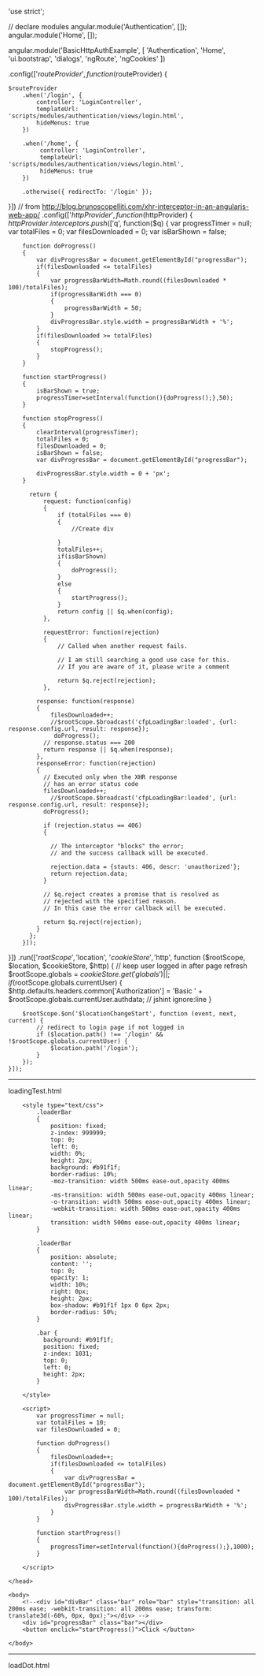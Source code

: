 'use strict';

// declare modules
angular.module('Authentication', []);
angular.module('Home', []);

angular.module('BasicHttpAuthExample', [
    'Authentication',
    'Home',
    'ui.bootstrap',
    'dialogs',
    'ngRoute',
    'ngCookies'
])

.config(['$routeProvider', function ($routeProvider) {

    $routeProvider
        .when('/login', {
            controller: 'LoginController',
            templateUrl: 'scripts/modules/authentication/views/login.html',
            hideMenus: true
        })

        .when('/home', {
        	 controller: 'LoginController',
             templateUrl: 'scripts/modules/authentication/views/login.html',
             hideMenus: true
        })

        .otherwise({ redirectTo: '/login' });
}])
// from http://blog.brunoscopelliti.com/xhr-interceptor-in-an-angularjs-web-app/
.config(['$httpProvider', function($httpProvider) {
	$httpProvider.interceptors.push(['$q', function($q) {
		var progressTimer = null;
		var totalFiles = 0;
		var filesDownloaded = 0;
		var isBarShown = false;
		
		function doProgress() 
		{
			var divProgressBar = document.getElementById("progressBar");
			if(filesDownloaded <= totalFiles)
			{
				var progressBarWidth=Math.round((filesDownloaded * 100)/totalFiles);
				if(progressBarWidth === 0)
				{
					progressBarWidth = 50;
				}
				divProgressBar.style.width = progressBarWidth + '%';
			}
			if(filesDownloaded >= totalFiles)
			{
				stopProgress();
			}
		}	

		function startProgress()
		{
			isBarShown = true;
			progressTimer=setInterval(function(){doProgress();},50);
		}
		
		function stopProgress()
		{
			clearInterval(progressTimer);
			totalFiles = 0;
			filesDownloaded = 0;
			isBarShown = false;
			var divProgressBar = document.getElementById("progressBar");
			
			divProgressBar.style.width = 0 + 'px';
		}
		
		  return {
			  request: function(config) 
			  {
			      if (totalFiles === 0) 
			      {
			    	  //Create div
			    	  
		          }
			      totalFiles++;
			      if(isBarShown)
			      {
			    	  doProgress();
			      }
			      else
			      {
			    	  startProgress();  
			      }
			      return config || $q.when(config);
			  },

			  requestError: function(rejection) 
			  {
			      // Called when another request fails.

			      // I am still searching a good use case for this.
			      // If you are aware of it, please write a comment

			      return $q.reject(rejection);
			  },

		    response: function(response) 
		    {
		    	filesDownloaded++;
	            //$rootScope.$broadcast('cfpLoadingBar:loaded', {url: response.config.url, result: response});
		    	 doProgress();
		      // response.status === 200
		      return response || $q.when(response);
		    },
		    responseError: function(rejection) 
		    {
		      // Executed only when the XHR response 
		      // has an error status code
		      filesDownloaded++;
	            //$rootScope.$broadcast('cfpLoadingBar:loaded', {url: response.config.url, result: response});
		      doProgress();

		      if (rejection.status == 406) 
		      {

		        // The interceptor "blocks" the error;
		        // and the success callback will be executed.

		        rejection.data = {stauts: 406, descr: 'unauthorized'};
		        return rejection.data;
		      }

		      // $q.reject creates a promise that is resolved as
		      // rejected with the specified reason.
		      // In this case the error callback will be executed.
		      
		      return $q.reject(rejection);
		    }
		  };
		}]);
}])
.run(['$rootScope', '$location', '$cookieStore', '$http',
    function ($rootScope, $location, $cookieStore, $http) {
        // keep user logged in after page refresh
        $rootScope.globals = $cookieStore.get('globals') || {};
        if ($rootScope.globals.currentUser) {
            $http.defaults.headers.common['Authorization'] = 'Basic ' + $rootScope.globals.currentUser.authdata; // jshint ignore:line
        }

        $rootScope.$on('$locationChangeStart', function (event, next, current) {
            // redirect to login page if not logged in
            if ($location.path() !== '/login' && !$rootScope.globals.currentUser) {
                $location.path('/login');
            }
        });
    }]);

-----------------------------------------------------------------------------------------------------------------
loadingTest.html

<!DOCTYPE html>
<html>
	<head>
		<title>Loader Test</title>
		
		<style type="text/css">
			.loaderBar 
			{
				position: fixed;
				z-index: 999999;
				top: 0;
				left: 0;
				width: 0%;
				height: 2px;
				background: #b91f1f;
				border-radius: 10%;
				-moz-transition: width 500ms ease-out,opacity 400ms linear;
				-ms-transition: width 500ms ease-out,opacity 400ms linear;
				-o-transition: width 500ms ease-out,opacity 400ms linear;
				-webkit-transition: width 500ms ease-out,opacity 400ms linear;
				transition: width 500ms ease-out,opacity 400ms linear;
			}
			
			.loaderBar 
			{
				position: absolute;
				content: '';
				top: 0;
				opacity: 1;
				width: 10%;
				right: 0px;
				height: 2px;
				box-shadow: #b91f1f 1px 0 6px 2px;
				border-radius: 50%;
			}
			
			.bar {
			  background: #b91f1f;
			  position: fixed;
			  z-index: 1031;
			  top: 0;
			  left: 0;
			  height: 2px;
			}
			
		</style>
		
		<script>
			var progressTimer = null;
			var totalFiles = 10;
			var filesDownloaded = 0;			

			function doProgress() 
			{
				filesDownloaded++;
				if(filesDownloaded <= totalFiles)
				{
					var divProgressBar = document.getElementById("progressBar");
					var progressBarWidth=Math.round((filesDownloaded * 100)/totalFiles);
					divProgressBar.style.width = progressBarWidth + '%';
				}
			}	

			function startProgress()
			{
				progressTimer=setInterval(function(){doProgress();},1000);
			}
			
		</script>
		
	</head>
	
	<body>
		<!--<div id="divBar" class="bar" role="bar" style="transition: all 200ms ease; -webkit-transition: all 200ms ease; transform: translate3d(-60%, 0px, 0px);"></div> -->
		<div id="progressBar" class="bar"></div>
		<button onclick="startProgress()">Click </button>
		
	</body>
</html>

----------------------------------------------------------------------------------------------------------------------------------------

loadDot.html


<!DOCTYPE html><html class=''>
<head><meta charset='UTF-8'><meta name="robots" content="noindex"><link rel="canonical" href="http://codepen.io/anon/pen/wBVgPe" />


<style class="cp-pen-styles">

.container {
  text-align: center;
  line-height:80vh;
}

.loadingContainer {
  display: inline-block;
}

.dots {
  display: inline-block;
  position: relative;
}
.dots:not(:last-child) {
  margin-right: 9px;
}
.dots:before, .dots:after {
  content: "";
  display: inline-block;
  width: 6px;
  height: 6px;
  border-radius: 50%;
  position: absolute;
}

.dots:nth-child(n):before {
  -webkit-transform: translateY(-200%);
  transform: translateY(-200%);
  -webkit-animation: animBefore 1s linear infinite;
  animation: animBefore 1s linear infinite;
  -webkit-animation-delay: (-0.9 * n)s;
  animation-delay: (-0.9 * n)s;
  background-color: #F00;
}
.dots:nth-child(n):after {
  -webkit-transform: translateY(200%);
  transform: translateY(200%);
  -webkit-animation: animAfter 1s linear infinite;
  animation: animAfter 1s linear infinite;
  -webkit-animation-delay: (-0.9 * n)s;
  animation-delay: (-0.9 * n)s;
  background-color: #777;
}

/*.dots:nth-child(1):before {
  -webkit-transform: translateY(-200%);
  transform: translateY(-200%);
  -webkit-animation: animBefore 1s linear infinite;
  animation: animBefore 1s linear infinite;
  -webkit-animation-delay: -0.9s;
  animation-delay: -0.9s;
  background-color: #F00;
}
.dots:nth-child(1):after {
  -webkit-transform: translateY(200%);
  transform: translateY(200%);
  -webkit-animation: animAfter 1s linear infinite;
  animation: animAfter 1s linear infinite;
  -webkit-animation-delay: -0.9s;
  animation-delay: -0.9s;
  background-color: #777;
}
.dots:nth-child(2):before {
  -webkit-transform: translateY(-200%);
  transform: translateY(-200%);
  -webkit-animation: animBefore 1s linear infinite;
  animation: animBefore 1s linear infinite;
  -webkit-animation-delay: -1.8s;
  animation-delay: -1.8s;
  background-color: #F00;
}
.dots:nth-child(2):after {
  -webkit-transform: translateY(200%);
  transform: translateY(200%);
  -webkit-animation: animAfter 1s linear infinite;
  animation: animAfter 1s linear infinite;
  -webkit-animation-delay: -1.8s;
  animation-delay: -1.8s;
  background-color: #777;
}
.dots:nth-child(3):before {
  -webkit-transform: translateY(-200%);
  transform: translateY(-200%);
  -webkit-animation: animBefore 1s linear infinite;
  animation: animBefore 1s linear infinite;
  -webkit-animation-delay: -2.7s;
  animation-delay: -2.7s;
  background-color: #F00;
}
.dots:nth-child(3):after {
  -webkit-transform: translateY(200%);
  transform: translateY(200%);
  -webkit-animation: animAfter 1s linear infinite;
  animation: animAfter 1s linear infinite;
  -webkit-animation-delay: -2.7s;
  animation-delay: -2.7s;
  background-color: #777;
}
.dots:nth-child(4):before {
  -webkit-transform: translateY(-200%);
  transform: translateY(-200%);
  -webkit-animation: animBefore 1s linear infinite;
  animation: animBefore 1s linear infinite;
  -webkit-animation-delay: -3.6s;
  animation-delay: -3.6s;
  background-color: #F00;
}
.dots:nth-child(4):after {
  -webkit-transform: translateY(200%);
  transform: translateY(200%);
  -webkit-animation: animAfter 1s linear infinite;
  animation: animAfter 1s linear infinite;
  -webkit-animation-delay: -3.6s;
  animation-delay: -3.6s;
  background-color: #777;
}
.dots:nth-child(5):before {
  -webkit-transform: translateY(-200%);
  transform: translateY(-200%);
  -webkit-animation: animBefore 1s linear infinite;
  animation: animBefore 1s linear infinite;
  -webkit-animation-delay: -4.5s;
  animation-delay: -4.5s;
  background-color: #F00;
}
.dots:nth-child(5):after {
  -webkit-transform: translateY(200%);
  transform: translateY(200%);
  -webkit-animation: animAfter 1s linear infinite;
  animation: animAfter 1s linear infinite;
  -webkit-animation-delay: -4.5s;
  animation-delay: -4.5s;
  background-color: #777;
}
.dots:nth-child(6):before {
  -webkit-transform: translateY(-200%);
  transform: translateY(-200%);
  -webkit-animation: animBefore 1s linear infinite;
  animation: animBefore 1s linear infinite;
  -webkit-animation-delay: -5.4s;
  animation-delay: -5.4s;
  background-color: #F00;
}
.dots:nth-child(6):after {
  -webkit-transform: translateY(200%);
  transform: translateY(200%);
  -webkit-animation: animAfter 1s linear infinite;
  animation: animAfter 1s linear infinite;
  -webkit-animation-delay: -5.4s;
  animation-delay: -5.4s;
  background-color: #777;
}
.dots:nth-child(7):before {
  -webkit-transform: translateY(-200%);
  transform: translateY(-200%);
  -webkit-animation: animBefore 1s linear infinite;
  animation: animBefore 1s linear infinite;
  -webkit-animation-delay: -6.3s;
  animation-delay: -6.3s;
  background-color: #F00;
}
.dots:nth-child(7):after {
  -webkit-transform: translateY(200%);
  transform: translateY(200%);
  -webkit-animation: animAfter 1s linear infinite;
  animation: animAfter 1s linear infinite;
  -webkit-animation-delay: -6.3s;
  animation-delay: -6.3s;
  background-color: #777;
}
.dots:nth-child(8):before {
  -webkit-transform: translateY(-200%);
  transform: translateY(-200%);
  -webkit-animation: animBefore 1s linear infinite;
  animation: animBefore 1s linear infinite;
  -webkit-animation-delay: -7.2s;
  animation-delay: -7.2s;
  background-color: #F00;
}
.dots:nth-child(8):after {
  -webkit-transform: translateY(200%);
  transform: translateY(200%);
  -webkit-animation: animAfter 1s linear infinite;
  animation: animAfter 1s linear infinite;
  -webkit-animation-delay: -7.2s;
  animation-delay: -7.2s;
  background-color: #777;
}
.dots:nth-child(9):before {
  -webkit-transform: translateY(-200%);
  transform: translateY(-200%);
  -webkit-animation: animBefore 1s linear infinite;
  animation: animBefore 1s linear infinite;
  -webkit-animation-delay: -8.1s;
  animation-delay: -8.1s;
  background-color: #F00;
}
.dots:nth-child(9):after {
  -webkit-transform: translateY(200%);
  transform: translateY(200%);
  -webkit-animation: animAfter 1s linear infinite;
  animation: animAfter 1s linear infinite;
  -webkit-animation-delay: -8.1s;
  animation-delay: -8.1s;
  background-color: #777;
}
.dots:nth-child(10):before {
  -webkit-transform: translateY(-200%);
  transform: translateY(-200%);
  -webkit-animation: animBefore 1s linear infinite;
  animation: animBefore 1s linear infinite;
  -webkit-animation-delay: -9s;
  animation-delay: -9s;
  background-color: #F00;
}
.dots:nth-child(10):after {
  -webkit-transform: translateY(200%);
  transform: translateY(200%);
  -webkit-animation: animAfter 1s linear infinite;
  animation: animAfter 1s linear infinite;
  -webkit-animation-delay: -9s;
  animation-delay: -9s;
  background-color: #777;
}*/

@-webkit-keyframes animBefore {
  0% {
    -webkit-transform: scale(1) translateY(-200%);
    z-index: 1;
  }
  25% {
    -webkit-transform: scale(1.3) translateY(0);
    z-index: 1;
  }
  50% {
    -webkit-transform: scale(1) translateY(200%);
    z-index: -1;
  }
  75% {
    -webkit-transform: scale(0.7) translateY(0);
    z-index: -1;
  }
  100% {
    -webkit-transform: scale(1) translateY(-200%);
    z-index: -1;
  }
}
@keyframes animBefore {
  0% {
    transform: scale(1) translateY(-200%);
    z-index: 1;
  }
  25% {
    transform: scale(1.3) translateY(0);
    z-index: 1;
  }
  50% {
    transform: scale(1) translateY(200%);
    z-index: -1;
  }
  75% {
    transform: scale(0.7) translateY(0);
    z-index: -1;
  }
  100% {
    transform: scale(1) translateY(-200%);
    z-index: -1;
  }
}
@-webkit-keyframes animAfter {
  0% {
    -webkit-transform: scale(1) translateY(200%);
    z-index: -1;
  }
  25% {
    -webkit-transform: scale(0.7) translateY(0);
    z-index: -1;
  }
  50% {
    -webkit-transform: scale(1) translateY(-200%);
    z-index: 1;
  }
  75% {
    -webkit-transform: scale(1.3) translateY(0);
    z-index: 1;
  }
  100% {
    -webkit-transform: scale(1) translateY(200%);
    z-index: 1;
  }
}
@keyframes animAfter {
  0% {
    transform: scale(1) translateY(200%);
    z-index: -1;
  }
  25% {
    transform: scale(0.7) translateY(0);
    z-index: -1;
  }
  50% {
    transform: scale(1) translateY(-200%);
    z-index: 1;
  }
  75% {
    transform: scale(1.3) translateY(0);
    z-index: 1;
  }
  100% {
    transform: scale(1) translateY(200%);
    z-index: 1;
  }
}
</style></head><body>
<div class="container">
	<div class="loadingContainer">
	  <span class="dots"></span>
	  <span class="dots"></span>
	  <span class="dots"></span>
	  <span class="dots"></span>
	  <span class="dots"></span>
	  <span class="dots"></span>
	  <span class="dots"></span>
	  <span class="dots"></span>
	  <span class="dots"></span>
	  <span class="dots"></span>
	</div>
</div>



<script>
	"use strict";
/*var CSSReload = {
    head: null,
    init: function() {
        this._storeHead(), this._listenToPostMessages()
    },
    _storeHead: function() {
        this.head = document.head || document.getElementsByTagName("head")[0]
    },
    _listenToPostMessages: function() {
        var e = this;
        window[this._eventMethod()](this._messageEvent(), function(t) {
            try {
                var s = JSON.parse(t.data);
                e._refreshCSS(s)
            } catch (n) {}
        }, !1)
    },
    _messageEvent: function() {
        return "attachEvent" === this._eventMethod() ? "onmessage" : "message"
    },
    _eventMethod: function() {
        return window.addEventListener ? "addEventListener" : "attachEvent"
    },
    _refreshCSS: function(e) {
        var t = this._findPrevCPStyle(),
            s = document.createElement("style");
        s.type = "text/css", s.className = "cp-pen-styles", s.styleSheet ? s.styleSheet.cssText = e.css : s.appendChild(document.createTextNode(e.css)), this.head.appendChild(s), t && t.parentNode.removeChild(t), "prefixfree" === e.css_prefix && StyleFix.process()
    },
    _findPrevCPStyle: function() {
        for (var e = document.getElementsByTagName("style"), t = e.length - 1; t >= 0; t--)
            if ("cp-pen-styles" === e[t].className) return e[t];
        return !1
    }
};
CSSReload.init();*/
</script>
</body></html>
